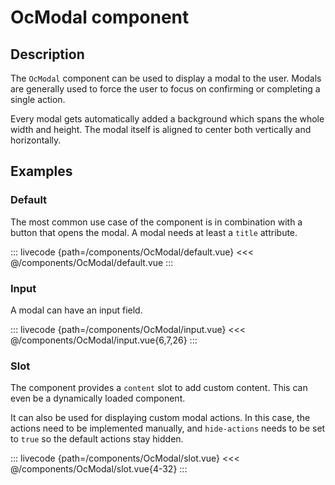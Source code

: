 # OcModal component

## Description

The `OcModal` component can be used to display a modal to the user. Modals are generally used to force the user to focus on confirming or completing a single action.

Every modal gets automatically added a background which spans the whole width and height. The modal itself is aligned to center both vertically and horizontally.

## Examples

### Default

The most common use case of the component is in combination with a button that opens the modal. A modal needs at least a `title` attribute.

::: livecode {path=/components/OcModal/default.vue}
<<< @/components/OcModal/default.vue
:::

### Input

A modal can have an input field.

::: livecode {path=/components/OcModal/input.vue}
<<< @/components/OcModal/input.vue{6,7,26}
:::

### Slot

The component provides a `content` slot to add custom content. This can even be a dynamically loaded component.

It can also be used for displaying custom modal actions. In this case, the actions need to be implemented manually, and `hide-actions` needs to be set to `true` so the default actions stay hidden.

::: livecode {path=/components/OcModal/slot.vue}
<<< @/components/OcModal/slot.vue{4-32}
:::
